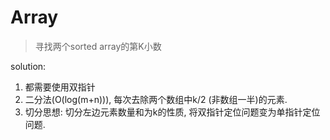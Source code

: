 # Array




> 寻找两个sorted array的第K小数

solution:
1. 都需要使用双指针
1. 二分法(O(log(m+n))), 每次去除两个数组中k/2 (非数组一半)的元素.
2. 切分思想: 切分左边元素数量和为k的性质, 将双指针定位问题变为单指针定位问题.